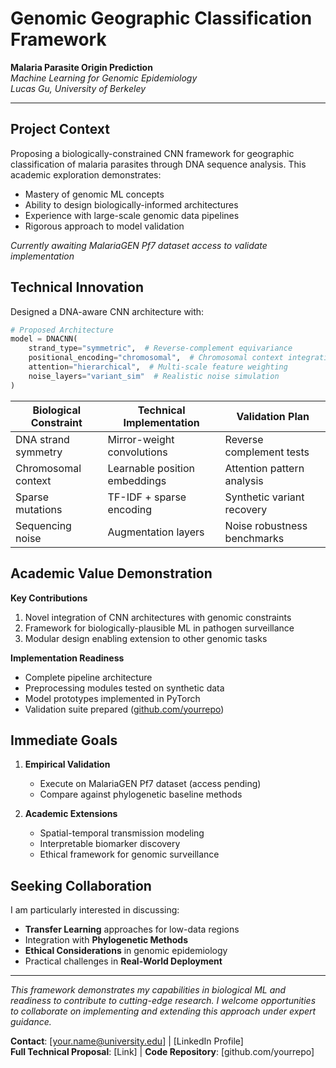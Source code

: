 # Genomic Geographic Classification Framework  
**Malaria Parasite Origin Prediction**  
*Machine Learning for Genomic Epidemiology*  
*Lucas Gu, University of Berkeley*  

---  
## Project Context  
Proposing a biologically-constrained CNN framework for geographic classification of malaria parasites through DNA sequence analysis. This academic exploration demonstrates:  

- Mastery of genomic ML concepts  
- Ability to design biologically-informed architectures  
- Experience with large-scale genomic data pipelines  
- Rigorous approach to model validation  

*Currently awaiting MalariaGEN Pf7 dataset access to validate implementation*

## Technical Innovation  
Designed a DNA-aware CNN architecture with:  

```python
# Proposed Architecture
model = DNACNN(
    strand_type="symmetric",  # Reverse-complement equivariance
    positional_encoding="chromosomal",  # Chromosomal context integration
    attention="hierarchical",  # Multi-scale feature weighting
    noise_layers="variant_sim"  # Realistic noise simulation
)
```

| Biological Constraint    | Technical Implementation       | Validation Plan          |
|--------------------------|---------------------------------|--------------------------|
| DNA strand symmetry      | Mirror-weight convolutions     | Reverse complement tests |
| Chromosomal context      | Learnable position embeddings  | Attention pattern analysis |
| Sparse mutations         | TF-IDF + sparse encoding       | Synthetic variant recovery |
| Sequencing noise         | Augmentation layers            | Noise robustness benchmarks |

## Academic Value Demonstration  

**Key Contributions**  
1. Novel integration of CNN architectures with genomic constraints  
2. Framework for biologically-plausible ML in pathogen surveillance  
3. Modular design enabling extension to other genomic tasks  

**Implementation Readiness**  
- Complete pipeline architecture  
- Preprocessing modules tested on synthetic data  
- Model prototypes implemented in PyTorch  
- Validation suite prepared ([github.com/yourrepo](https://github.com/yourrepo))  

## Immediate Goals  

1. **Empirical Validation**  
   - Execute on MalariaGEN Pf7 dataset (access pending)  
   - Compare against phylogenetic baseline methods  

2. **Academic Extensions**  
   - Spatial-temporal transmission modeling  
   - Interpretable biomarker discovery  
   - Ethical framework for genomic surveillance  

## Seeking Collaboration  

I am particularly interested in discussing:  

- **Transfer Learning** approaches for low-data regions  
- Integration with **Phylogenetic Methods**  
- **Ethical Considerations** in genomic epidemiology  
- Practical challenges in **Real-World Deployment**  

---

*This framework demonstrates my capabilities in biological ML and readiness to contribute to cutting-edge research. I welcome opportunities to collaborate on implementing and extending this approach under expert guidance.*  

**Contact**: [your.name@university.edu] | [LinkedIn Profile]  
**Full Technical Proposal**: [Link] | **Code Repository**: [github.com/yourrepo]  
